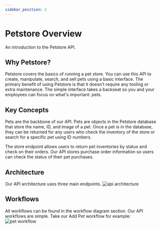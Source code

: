 ```yaml
---
sidebar_position: 2
---
```


# Petstore Overview

An introduction to the Petstore API.

## Why Petstore?

Petstore covers the basics of running a pet store.
You can use this API to create, manipulate, search, and sell pets using a basic interface.
The primary benefit of using Petstore is that it doesn't require any tooling or extra maintenance.
The simple interface takes a backseat so you and your employees can focus on what's important: pets.

## Key Concepts

Pets are the backbone of our API. Pets are objects in the Petstore database that store the name, ID, and image of a pet.
Once a pet is in the database, they can be returned for any users who check the inventory of the store
or search for a specific pet using ID numbers.

The store endpoint allows users to return pet inventories by status and check on their orders.
Our API stores purchase order information so users can check the status of their pet purchases.

## Architecture

Our API architecture uses three main endpoints.
![api architecture](/img/apiArchitecture.png)

## Workflows

All workflows can be found in the workflow diagram section. Our API workflows are simple.
Take our Add Pet workflow for example:
![pet workflow](/img/addPetWorkflow.png)

